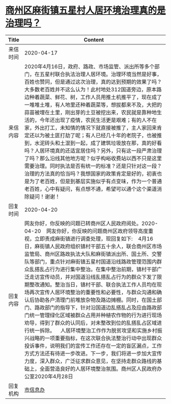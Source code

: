 # <a href="http://www.shangluo.gov.cn/zmhd/ldxxxx.jsp?urltype=leadermail.LeaderMailContentUrl&wbtreeid=1112&leadermailid=5799">商州区麻街镇五星村人居环境治理真的是治理吗？</a>
|Title|Content|
|:---:|---|
|来信时间|2020-04-17|
|来信内容|2020年4月16日，政府、路政、市场监管、派出所等多个部门，在五星村联合执法治理人居环境。治理环境当然是好事，百姓也赞同，但是通过这次治理，真的达到预期的效果了吗？大多数老百姓并不这么认为！此村地处312国道旁边，原本路边种着蔬菜、鲜花、树，工作人员用推土机推平了，现在成了一堆堆土堆，有人地里还种着蔬菜等，想拔都来不及，大把的蒜苗被埋在土里，刚出芽的土豆被挖出来，农民就是靠种地生活的，今年还出现了疫情，农民生活更是艰难；有的人不在家，外出打工，未知情的情况下就直接被推了，主人家回来肯定还以为被土匪打劫了呢；有人已经几十年的老院子，也被推到，水泥砖头和土混到一起，成了建筑垃圾放在那，真的好看吗？人居环境真的还适宜居住吗？另外，只有这一段严肃治理了吗？那么沿线其他地方呢？似乎构峪收费站以西不只是这里需要治理。同时执法是否有统一的标准？还是只针对这一段？治理的方法真的恰当吗？我想国家的政策肯定是好的，初衷也是为了老百姓，但是到基层实施似乎有点变味，作为一个普通老百姓，心中有疑问，有点想不通，希望可以通个这个渠道消除疑问！谢谢！|
|回复时间|2020-04-20|
|回复内容|网友你好，你反映的问题已转商州区人民政府阅处。2020-04-20    网友你好，你反映的问题商州区政府领导高度重视，立即责成麻街镇进行调查处理，现回复如下:    4月16日，麻街镇人民政府组织镇村干部五十余人，联合商州区市场监管局、商州区路政执法大队和麻街镇派出所、国土所、交警队等部门，重点针对麻街镇五星村国道沿线路政管理范围内群众乱搭乱占行为进行集中整治。在集中整治前期，镇村干部广泛走访宣传动员，并对国道沿线乱搭乱占行为的群众下发了限期整改通知。整治当日，镇村干部、联合执法工作人员均在现场再次宣传人居环境整治的重要性和必要性，与群众沟通和确认后协助各户清理门前堆放杂物及路边摊棚。同时，在国土部门、路政部门的指导下，针对沿国道边乱搭乱占及应由路政部门统一管理绿化区域被群众占用并种植农作物的行为进行现场劝导，得到了群众的认同后，对未整改到位的乱搭乱占区域进行统一拆除。    人居环境整治工作作为脱贫攻坚和实施乡村振兴战略的一项重要指标，在这次联合执法整治行动中出现群众投诉事件，说明我们的宣传工作还存在一定的盲区漏点，工作方式方法还有待进一步改进。下一步，我们将进一步加大宣传力度，深入群众，广泛征求群众意见，在坚持走群众路线的基础上，全面营造良好的人居环境整治氛围。商州区人民政府办公室2020年4月28日|
|回复机构|<a href="../../categories/agencies/市信息办.md">市信息办</a>|
